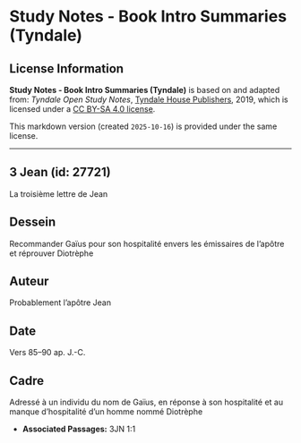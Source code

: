 # Study Notes - Book Intro Summaries (Tyndale)

## License Information

**Study Notes - Book Intro Summaries (Tyndale)** is based on and adapted from: _Tyndale Open Study Notes_, [Tyndale House Publishers](https://tyndaleopenresources.com/), 2019, which is licensed under a [CC BY-SA 4.0 license](https://creativecommons.org/licenses/by-sa/4.0/legalcode.en).

This markdown version (created `2025-10-16`) is provided under the same license.



--------------------------------

## 3 Jean (id: 27721)

La troisième lettre de Jean

Dessein
-------

Recommander Gaïus pour son hospitalité envers les émissaires de l’apôtre et réprouver Diotrèphe

Auteur
------

Probablement l’apôtre Jean

Date
----

Vers 85–90 ap. J.\-C.

Cadre
-----

Adressé à un individu du nom de Gaïus, en réponse à son hospitalité et au manque d’hospitalité d’un homme nommé Diotrèphe

* **Associated Passages:** 3JN 1:1

